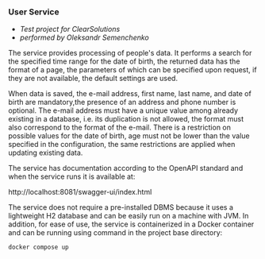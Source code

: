 
### User Service

- _Test project for ClearSolutions_ 
- _performed by Oleksandr Semenchenko_

The service provides processing of people's data. It performs a search for the specified time range 
for the date of birth, the returned data has the format of a page, the parameters of which can be specified 
upon request, if they are not available, the default settings are used.

When data is saved, the e-mail address, first name, last name, and date of birth are mandatory,the presence of 
an address and phone number is optional. The e-mail address must have a unique value among already existing in 
a database, i.e. its duplication is not allowed, the format must also correspond to the format of the e-mail. 
There is a restriction on possible values for the date of birth, age must not be lower than the value specified 
in the configuration, the same restrictions are applied when updating existing data.

The service has documentation according to the OpenAPI standard and when the service runs it is available at:

http://localhost:8081/swagger-ui/index.html

The service does not require a pre-installed DBMS because it uses a lightweight H2 database and can be easily run 
on a machine with JVM. In addition, for ease of use, the service is containerized in a Docker container and 
can be running using command in the project base directory:

```sh
docker compose up
```